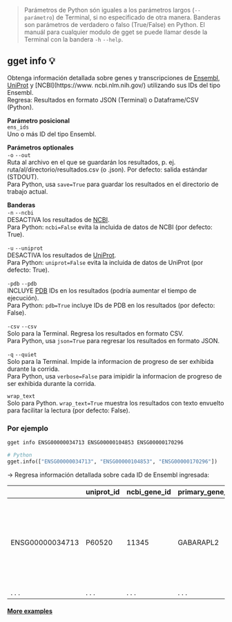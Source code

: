 > Parámetros de Python són iguales a los parámetros largos (`--parámetro`) de Terminal, si no especificado de otra manera. Banderas son parámetros de verdadero o falso (True/False) en Python. El manuál para cualquier modulo de gget se puede llamar desde la Terminal con la bandera `-h` `--help`.  
## gget info 💡
Obtenga información detallada sobre genes y transcripciones de [Ensembl](https://www.ensembl.org/), [UniProt](https://www.uniprot.org/) y [NCBI](https://www. ncbi.nlm.nih.gov/) utilizando sus IDs del tipo Ensembl.  
Regresa: Resultados en formato JSON (Terminal) o Dataframe/CSV (Python).  

**Parámetro posicional**  
`ens_ids`   
Uno o más ID del tipo Ensembl.  

**Parámetros optionales**  
`-o` `--out`   
Ruta al archivo en el que se guardarán los resultados, p. ej. ruta/al/directorio/resultados.csv (o .json). Por defecto: salida estándar (STDOUT).  
Para Python, usa `save=True` para guardar los resultados en el directorio de trabajo actual.  

**Banderas**  
`-n` `--ncbi`  
DESACTIVA los resultados de [NCBI](https://www.ncbi.nlm.nih.gov/).  
Para Python: `ncbi=False` evita la incluida de datos de NCBI (por defecto: True).    

`-u` `--uniprot`  
DESACTIVA los resultados de [UniProt](https://www.uniprot.org/).  
Para Python: `uniprot=False` evita la incluida de datos de UniProt (por defecto: True).   

`-pdb` `--pdb`  
INCLUYE [PDB](https://www.ebi.ac.uk/pdbe/) IDs en los resultados (podría aumentar el tiempo de ejecución).  
Para Python: `pdb=True` incluye IDs de PDB en los resultados (por defecto: False). 

`-csv` `--csv`  
Solo para la Terminal. Regresa los resultados en formato CSV.    
Para Python, usa `json=True` para regresar los resultados en formato JSON.  

`-q` `--quiet`   
Solo para la Terminal. Impide la informacion de progreso de ser exhibida durante la corrida.  
Para Python, usa `verbose=False` para imipidir la informacion de progreso de ser exhibida durante la corrida.  

`wrap_text`  
Solo para Python. `wrap_text=True` muestra los resultados con texto envuelto para facilitar la lectura (por defecto: False).  


### Por ejemplo
```bash
gget info ENSG00000034713 ENSG00000104853 ENSG00000170296
```
```python
# Python
gget.info(["ENSG00000034713", "ENSG00000104853", "ENSG00000170296"])
```
&rarr; Regresa información detallada sobre cada ID de Ensembl ingresada:

|      | uniprot_id     | ncbi_gene_id     | primary_gene_name | synonyms | protein_names | ensembl_description | uniprot_description | ncbi_description | biotype | canonical_transcript | ... |
| -------------- |-------------------------| ------------------------| -------------- | ----------|-----|----|----|----|----|----|----|
| ENSG00000034713| P60520 | 11345 | GABARAPL2 | [ATG8, ATG8C, FLC3A, GABARAPL2, GATE-16, GATE16, GEF-2, GEF2] | Gamma-aminobutyric acid receptor-associated protein like 2 (GABA(A) receptor-associated protein-like 2)... | GABA type A receptor associated protein like 2 [Source:HGNC Symbol;Acc:HGNC:13291] | FUNCTION: Ubiquitin-like modifier involved in intra- Golgi traffic (By similarity). Modulates intra-Golgi transport through coupling between NSF activity and ... | Enables ubiquitin protein ligase binding activity. Involved in negative regulation of proteasomal protein catabolic process and protein... | protein_coding | ENST00000037243.7 |... |
| . . .            | . . .                     | . . .                     | . . .            | . . .       | . . . | . . . | . . . | . . . | . . . | . . . | ... |
  
#### [More examples](https://github.com/pachterlab/gget_examples)
